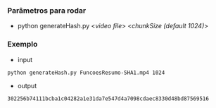 ### Parâmetros para rodar
- python generateHash.py \<_video file_\>  \<_chunkSize (default 1024)_\> 

### Exemplo
- input
``` 
python generateHash.py FuncoesResumo-SHA1.mp4 1024
```
- output

```
302256b74111bcba1c04282a1e31da7e547d4a7098cdaec8330d48bd87569516
```